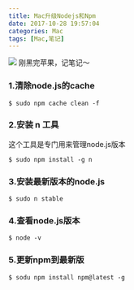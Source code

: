 ```yaml
---
title: Mac升级Nodejs和Npm
date: 2017-10-28 19:57:04
categories: Mac
tags: [Mac,笔记]
---
```


<img class="full-image" src="http://oohkvf5b9.bkt.clouddn.com/A10_lisha.jpg">
刚黑完苹果，记笔记～
<!--more-->

### 1.清除node.js的cache

```
$ sudo npm cache clean -f
```

### 2.安装 n 工具

这个工具是专门用来管理node.js版本

```
$ sudo npm install -g n
```

### 3.安装最新版本的node.js

```
$ sudo n stable
```

### 4.查看node.js版本

```
$ node -v
```

### 5.更新npm到最新版

```
$ sodu npm install npm@latest -g
```

